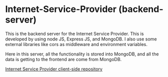 # Internet-Service-Provider (backend-server)

This is the backend server for the Internet Service Provider.
This is developed by using node JS, Express JS, and MongoDB.
I also use some external libraries like cors as middleware and environment variables.

Here in this server, all the functionality is stored into MongoDB, and all the data is getting to the frontend are come from MongoDB.

[Internet Service Provider client-side repository](https://github.com/ToufiqurRahmanTamkin/internet-service-provider-client)